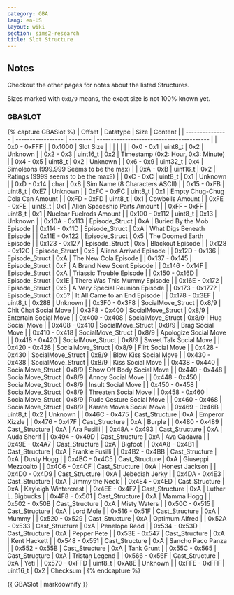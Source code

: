 ```yaml
---
category: GBA
lang: en-US
layout: wiki
section: sims2-research
title: Slot Structure
---
```


## Notes
Checkout the other pages for notes about the listed Structures.

Sizes marked with `0x8/9` means, the exact size is not 100% known yet.

### GBASLOT
{% capture GBASlot %}
| Offset          | Datatype          | Size     | Content                                  |
| --------------- | ----------------- | -------- | ---------------------------------------- |
| 0x0 - 0xFFF     |                   | 0x1000   | Slot Size                                |
|                 |                   |          |                                          |
| 0x0 - 0x1       | uint8_t           | 0x2      | Unknown                                  |
| 0x2 - 0x3       | uint16_t          | 0x2      | Timestamp (0x2: Hour, 0x3: Minute)       |
| 0x4 - 0x5       | uint8_t           | 0x2      | Unknown                                  |
| 0x6 - 0x9       | uint32_t          | 0x4      | Simoleons (999.999 Seems to be the max)  |
| 0xA - 0xB       | uint16_t          | 0x2      | Ratings (9999 seems to be the max?)      |
| 0xC - 0xC       | uint8_t           | 0x1      | Unknown                                  |
| 0xD - 0x14      | char              | 0x8      | Sim Name (8 Characters ASCII)            |
| 0x15 - 0xFB     | uint8_t           | 0xE7     | Unknown                                  |
| 0xFC - 0xFC     | uint8_t           | 0x1      | Empty Chug-Chug Cola Can Amount          |
| 0xFD - 0xFD     | uint8_t           | 0x1      | Cowbells Amount                          |
| 0xFE - 0xFE     | uint8_t           | 0x1      | Alien Spaceship Parts Amount             |
| 0xFF - 0xFF     | uint8_t           | 0x1      | Nuclear Fuelrods Amount                  |
| 0x100 - 0x112   | uint8_t           | 0x13     | Unknown                                  |
| 0x10A - 0x113   | Episode_Struct    | 0xA      | Buried By the Mob Episode                |
| 0x114 - 0x11D   | Episode_Struct    | 0xA      | What Digs Beneath Episode                |
| 0x11E - 0x122   | Episode_Struct    | 0x5      | The Doomed Earth Episode                 |
| 0x123 - 0x127   | Episode_Struct    | 0x5      | Blackout Episode                         |
| 0x128 - 0x12C   | Episode_Struct    | 0x5      | Aliens Arrived Episode                   |
| 0x12D - 0x136   | Episode_Struct    | 0xA      | The New Cola Episode                     |
| 0x137 - 0x145   | Episode_Struct    | 0xF      | A Brand New Scent Episode                |
| 0x146 - 0x14F   | Episode_Struct    | 0xA      | Triassic Trouble Episode                 |
| 0x150 - 0x16D   | Episode_Struct    | 0x1E     | There Was This Mummy Episode             |
| 0x16E - 0x172   | Episode_Struct    | 0x5      | A Very Special Reunion Episode           |
| 0x173 - 0x177?  | Episode_Struct    | 0x5?     | It All Came to an End Episode            |
| 0x178 - 0x3EF   | uint8_t           | 0x288    | Unknown                                  |
| 0x3F0 - 0x3F8   | SocialMove_Struct | 0x8/9    | Chit Chat Social Move                    |
| 0x3F8 - 0x400   | SocialMove_Struct | 0x8/9    | Entertain Social Move                    |
| 0x400 - 0x408   | SocialMove_Struct | 0x8/9    | Hug Social Move                          |
| 0x408 - 0x410   | SocialMove_Struct | 0x8/9    | Brag Social Move                         |
| 0x410 - 0x418   | SocialMove_Struct | 0x8/9    | Apologize Social Move                    |
| 0x418 - 0x420   | SocialMove_Struct | 0x8/9    | Sweet Talk Social Move                   |
| 0x420 - 0x428   | SocialMove_Struct | 0x8/9    | Flirt Social Move                        |
| 0x428 - 0x430   | SocialMove_Struct | 0x8/9    | Blow Kiss Social Move                    |
| 0x430 - 0x438   | SocialMove_Struct | 0x8/9    | Kiss Social Move                         |
| 0x438 - 0x440   | SocialMove_Struct | 0x8/9    | Show Off Body Social Move                |
| 0x440 - 0x448   | SocialMove_Struct | 0x8/9    | Annoy Social Move                        |
| 0x448 - 0x450   | SocialMove_Struct | 0x8/9    | Insult Social Move                       |
| 0x450 - 0x458   | SocialMove_Struct | 0x8/9    | Threaten Social Move                     |
| 0x458 - 0x460   | SocialMove_Struct | 0x8/9    | Rude Gesture Social Move                 |
| 0x460 - 0x468   | SocialMove_Struct | 0x8/9    | Karate Moves Social Move                 |
| 0x469 - 0x46B   | uint8_t           | 0x2      | Unknown                                  |
| 0x46C - 0x475   | Cast_Structure    | 0xA      | Emperor Xizzle                           |
| 0x476 - 0x47F   | Cast_Structure    | 0xA      | Burple                                   |
| 0x480 - 0x489   | Cast_Structure    | 0xA      | Ara Fusilli                              |
| 0x48A - 0x493   | Cast_Structure    | 0xA      | Auda Sherif                              |
| 0x494 - 0x49D   | Cast_Structure    | 0xA      | Ava Cadavra                              |
| 0x49E - 0x4A7   | Cast_Structure    | 0xA      | Bigfoot                                  |
| 0x4A8 - 0x4B1   | Cast_Structure    | 0xA      | Frankie Fusilli                          |
| 0x4B2 - 0x4BB   | Cast_Structure    | 0xA      | Dusty Hogg                               |
| 0x4BC - 0x4C5   | Cast_Structure    | 0xA      | Giuseppi Mezzoalto                       |
| 0x4C6 - 0x4CF   | Cast_Structure    | 0xA      | Honest Jackson                           |
| 0x4D0 - 0x4D9   | Cast_Structure    | 0xA      | Jebediah Jerky                           |
| 0x4DA - 0x4E3   | Cast_Structure    | 0xA      | Jimmy the Neck                           |
| 0x4E4 - 0x4ED   | Cast_Structure    | 0xA      | Kayleigh Wintercrest                     |
| 0x4EE - 0x4F7   | Cast_Structure    | 0xA      | Luther L. Bigbucks                       |
| 0x4F8 - 0x501   | Cast_Structure    | 0xA      | Mamma Hogg                               |
| 0x502 - 0x50B   | Cast_Structure    | 0xA      | Misty Waters                             |
| 0x50C - 0x515   | Cast_Structure    | 0xA      | Lord Mole                                |
| 0x516 - 0x51F   | Cast_Structure    | 0xA      | Mummy                                    |
| 0x520 - 0x529   | Cast_Structure    | 0xA      | Optimum Alfred                           |
| 0x52A - 0x533   | Cast_Structure    | 0xA      | Penelope Redd                            |
| 0x534 - 0x53D   | Cast_Structure    | 0xA      | Pepper Pete                              |
| 0x53E - 0x547   | Cast_Structure    | 0xA      | Kent Hackett                             |
| 0x548 - 0x551   | Cast_Structure    | 0xA      | Sancho Paco Panza                        |
| 0x552 - 0x55B   | Cast_Structure    | 0xA      | Tank Grunt                               |
| 0x55C - 0x565   | Cast_Structure    | 0xA      | Tristan Legend                           |
| 0x566 - 0x56F   | Cast_Structure    | 0xA      | Yeti                                     |
| 0x570 - 0xFFD   | uint8_t           | 0xA8E    | Unknown                                  |
| 0xFFE - 0xFFF   | uint16_t          | 0x2      | Checksum                                 |
{% endcapture %}

{{ GBASlot | markdownify }}